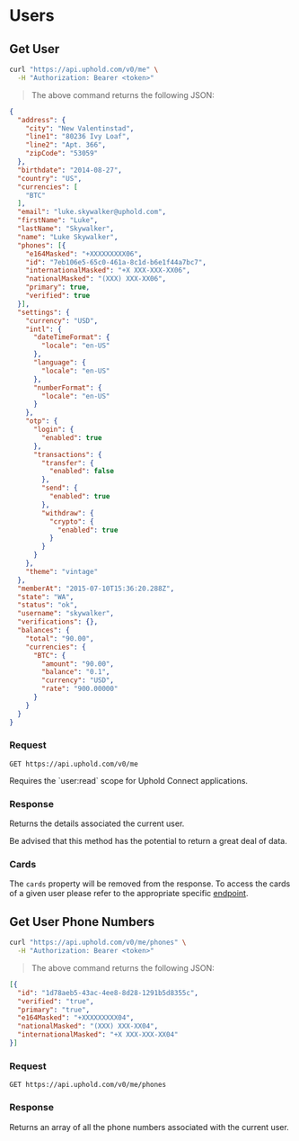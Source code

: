 # Users
## Get User

```bash
curl "https://api.uphold.com/v0/me" \
  -H "Authorization: Bearer <token>"
```

> The above command returns the following JSON:

```json
{
  "address": {
    "city": "New Valentinstad",
    "line1": "80236 Ivy Loaf",
    "line2": "Apt. 366",
    "zipCode": "53059"
  },
  "birthdate": "2014-08-27",
  "country": "US",
  "currencies": [
    "BTC"
  ],
  "email": "luke.skywalker@uphold.com",
  "firstName": "Luke",
  "lastName": "Skywalker",
  "name": "Luke Skywalker",
  "phones": [{
    "e164Masked": "+XXXXXXXXX06",
    "id": "7eb106e5-65c0-461a-8c1d-b6e1f44a7bc7",
    "internationalMasked": "+X XXX-XXX-XX06",
    "nationalMasked": "(XXX) XXX-XX06",
    "primary": true,
    "verified": true
  }],
  "settings": {
    "currency": "USD",
    "intl": {
      "dateTimeFormat": {
        "locale": "en-US"
      },
      "language": {
        "locale": "en-US"
      },
      "numberFormat": {
        "locale": "en-US"
      }
    },
    "otp": {
      "login": {
        "enabled": true
      },
      "transactions": {
        "transfer": {
          "enabled": false
        },
        "send": {
          "enabled": true
        },
        "withdraw": {
          "crypto": {
            "enabled": true
          }
        }
      }
    },
    "theme": "vintage"
  },
  "memberAt": "2015-07-10T15:36:20.288Z",
  "state": "WA",
  "status": "ok",
  "username": "skywalker",
  "verifications": {},
  "balances": {
    "total": "90.00",
    "currencies": {
      "BTC": {
        "amount": "90.00",
        "balance": "0.1",
        "currency": "USD",
        "rate": "900.00000"
      }
    }
  }
}
```

### Request
`GET https://api.uphold.com/v0/me`
<aside class="notice">Requires the `user:read` scope for Uphold Connect applications.</aside>

### Response
Returns the details associated the current user.
<aside class="notice">Be advised that this method has the potential to return a great deal of data.</aside>

### Cards

The `cards` property will be removed from the response. To access the cards of a given user please refer to the appropriate specific [endpoint](#list-cards).

## Get User Phone Numbers

```bash
curl "https://api.uphold.com/v0/me/phones" \
  -H "Authorization: Bearer <token>"
```

> The above command returns the following JSON:

```json
[{
  "id": "1d78aeb5-43ac-4ee8-8d28-1291b5d8355c",
  "verified": "true",
  "primary": "true",
  "e164Masked": "+XXXXXXXXX04",
  "nationalMasked": "(XXX) XXX-XX04",
  "internationalMasked": "+X XXX-XXX-XX04"
}]
```

### Request
`GET https://api.uphold.com/v0/me/phones`

### Response
Returns an array of all the phone numbers associated with the current user.
